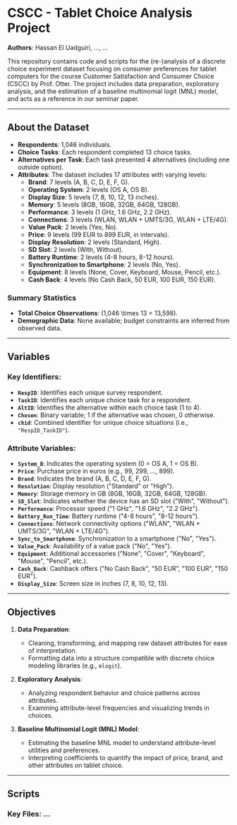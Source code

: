 # CSCC - Tablet Choice Analysis Project  
**Authors**: Hassan El Uadguiri, ..., ...

This repository contains code and scripts for the (re-)analysis of a discrete choice experiment dataset focusing on consumer preferences for tablet computers for the course Customer Satisfaction and Consumer Choice (CSCC) by Prof. Otter. The project includes data preparation, exploratory analysis, and the estimation of a baseline multinomial logit (MNL) model, and acts as a reference in our seminar paper.

---

## About the Dataset  

- **Respondents**: 1,046 individuals.  
- **Choice Tasks**: Each respondent completed 13 choice tasks.  
- **Alternatives per Task**: Each task presented 4 alternatives (including one outside option).  
- **Attributes**: The dataset includes 17 attributes with varying levels:  
  - **Brand**: 7 levels (A, B, C, D, E, F, G).  
  - **Operating System**: 2 levels (OS A, OS B).  
  - **Display Size**: 5 levels (7, 8, 10, 12, 13 inches).  
  - **Memory**: 5 levels (8GB, 16GB, 32GB, 64GB, 128GB).  
  - **Performance**: 3 levels (1 GHz, 1.6 GHz, 2.2 GHz).  
  - **Connections**: 3 levels (WLAN, WLAN + UMTS/3G, WLAN + LTE/4G).  
  - **Value Pack**: 2 levels (Yes, No).  
  - **Price**: 9 levels (99 EUR to 899 EUR, in intervals).  
  - **Display Resolution**: 2 levels (Standard, High).  
  - **SD Slot**: 2 levels (With, Without).  
  - **Battery Runtime**: 2 levels (4-8 hours, 8-12 hours).  
  - **Synchronization to Smartphone**: 2 levels (No, Yes).  
  - **Equipment**: 8 levels (None, Cover, Keyboard, Mouse, Pencil, etc.).  
  - **Cash Back**: 4 levels (No Cash Back, 50 EUR, 100 EUR, 150 EUR).  

### Summary Statistics  
- **Total Choice Observations**: \(1,046 \times 13 = 13,598\).  
- **Demographic Data**: None available; budget constraints are inferred from observed data.

---

## Variables  

### Key Identifiers:  
- **`RespID`**: Identifies each unique survey respondent.  
- **`TaskID`**: Identifies each unique choice task for a respondent.  
- **`AltID`**: Identifies the alternative within each choice task (1 to 4).  
- **`Chosen`**: Binary variable; 1 if the alternative was chosen, 0 otherwise.  
- **`chid`**: Combined identifier for unique choice situations (i.e., `"RespID_TaskID"`).  

### Attribute Variables:  
- **`System_B`**: Indicates the operating system (0 = OS A, 1 = OS B).  
- **`Price`**: Purchase price in euros (e.g., 99, 299, ..., 899).  
- **`Brand`**: Indicates the brand (A, B, C, D, E, F, G).  
- **`Resolution`**: Display resolution ("Standard" or "High").  
- **`Memory`**: Storage memory in GB (8GB, 16GB, 32GB, 64GB, 128GB).  
- **`SD_Slot`**: Indicates whether the device has an SD slot ("With", "Without").  
- **`Performance`**: Processor speed ("1 GHz", "1.6 GHz", "2.2 GHz").  
- **`Battery_Run_Time`**: Battery runtime ("4-8 hours", "8-12 hours").  
- **`Connections`**: Network connectivity options ("WLAN", "WLAN + UMTS/3G", "WLAN + LTE/4G").  
- **`Sync_to_Smartphone`**: Synchronization to a smartphone ("No", "Yes").  
- **`Value_Pack`**: Availability of a value pack ("No", "Yes").  
- **`Equipment`**: Additional accessories ("None", "Cover", "Keyboard", "Mouse", "Pencil", etc.).  
- **`Cash_Back`**: Cashback offers ("No Cash Back", "50 EUR", "100 EUR", "150 EUR").  
- **`Display_Size`**: Screen size in inches (7, 8, 10, 12, 13).  

---

## Objectives  

1. **Data Preparation**:  
   - Cleaning, transforming, and mapping raw dataset attributes for ease of interpretation.  
   - Formatting data into a structure compatible with discrete choice modeling libraries (e.g., `mlogit`).  

2. **Exploratory Analysis**:  
   - Analyzing respondent behavior and choice patterns across attributes.  
   - Examining attribute-level frequencies and visualizing trends in choices.  

3. **Baseline Multinomial Logit (MNL) Model**:  
   - Estimating the baseline MNL model to understand attribute-level utilities and preferences.  
   - Interpreting coefficients to quantify the impact of price, brand, and other attributes on tablet choice.  

---

## Scripts  

### Key Files:  ...


